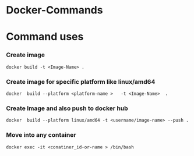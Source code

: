 # Docker-Commands

# Command uses

### Create image

```
docker build -t <Image-Name> .
```

### Create image for specific platform like linux/amd64

```
docker  build --platform <platform-name >   -t <Image-Name>  .

```

### Create Image and also push to docker hub

```
docker  build --platform linux/amd64 -t <username/image-name> --push .
```

### Move into any container

```
docker exec -it <conatiner_id-or-name > /bin/bash

```
